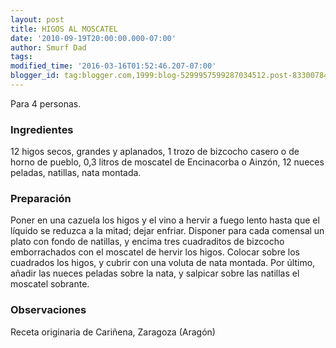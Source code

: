 ```yaml
---
layout: post
title: HIGOS AL MOSCATEL
date: '2010-09-19T20:00:00.000-07:00'
author: Smurf Dad
tags: 
modified_time: '2016-03-16T01:52:46.207-07:00'
blogger_id: tag:blogger.com,1999:blog-5299957599287034512.post-833007845649420843
---
```


Para 4 personas.

<h3>Ingredientes</h3>

12 higos secos, grandes y aplanados, 1 trozo de bizcocho casero o de horno de pueblo, 0,3 litros de moscatel de Encinacorba o Ainzón, 12 nueces peladas, natillas, nata montada.

<h3>Preparación</h3>

Poner en una cazuela los higos y el vino a hervir a fuego lento hasta que el líquido se reduzca a la mitad; dejar enfriar. Disponer para cada comensal un plato con fondo de natillas, y encima tres cuadraditos de bizcocho emborrachados con el moscatel de hervir los higos. Colocar sobre los cuadrados los higos, y cubrir con una voluta de nata montada. Por último, añadir las nueces peladas sobre la nata, y salpicar sobre las natillas el moscatel sobrante.

<h3>Observaciones</h3>

Receta originaria de Cariñena, Zaragoza (Aragón)

